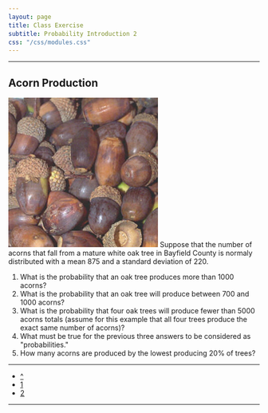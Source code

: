 ```yaml
---
layout: page
title: Class Exercise
subtitle: Probability Introduction 2
css: "/css/modules.css"
---
```


----

## Acorn Production
<img src="../zimgs/acorns.jpg" alt="Acorns" class="img-right">
Suppose that the number of acorns that fall from a mature white oak tree in Bayfield County is normaly distributed with a mean 875 and a standard deviation of 220.

1. What is the probability that an oak tree produces more than 1000 acorns?
1. What is the probability that an oak tree will produce between 700 and 1000 acorns?
1. What is the probability that four oak trees will produce fewer than 5000 acorns totals (assume for this example that all four trees produce the exact same number of acorns)?
1. What must be true for the previous three answers to be considered as "probabilities."
1. How many acorns are produced by the lowest producing 20% of trees?

----
<div class="text-center">
<ul class="pagination pagination-lg">
  <li><a href="index.html">^</a></li>
  <li><a href="CE1.html">1</a></li>
  <li class="active"><a href="#">2</a></li>
</ul>
</div>

----
